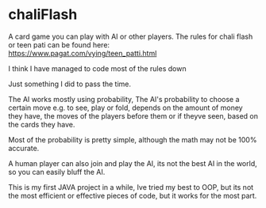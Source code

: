 # chaliFlash
A card game you can play with AI or other players. 
The rules for chali flash or teen pati can be found here: https://www.pagat.com/vying/teen_patti.html

I think I have managed to code most of the rules down

Just something I did to pass the time. 

The AI works mostly using probability, The AI's probability to choose a certain move
e.g. to see, play or fold, depends on the amount of money they have, the moves of the
players before them or if theyve seen, based on the cards they have. 

Most of the probability is pretty simple, although the math may not be 100% accurate. 

A human player can also join and play the AI, its not the best AI in the world, so you
can easily bluff the AI. 

This is my first JAVA project in a while, Ive tried my best to OOP, but its not the most
efficient or effective pieces of code, but it works for the most part. 
